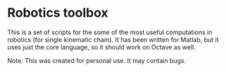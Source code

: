 # Robotics toolbox
This is a set of scripts for the some of the most useful computations in robotics (for single kinematic chain).
It has been written for Matlab, but it uses just the core language, so it should work on Octave as well.

Note: This was created for personal use. It may contain bugs.
